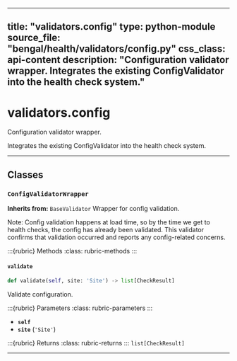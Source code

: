 
---
title: "validators.config"
type: python-module
source_file: "bengal/health/validators/config.py"
css_class: api-content
description: "Configuration validator wrapper.  Integrates the existing ConfigValidator into the health check system."
---

# validators.config

Configuration validator wrapper.

Integrates the existing ConfigValidator into the health check system.

---

## Classes

### `ConfigValidatorWrapper`

**Inherits from:** `BaseValidator`
Wrapper for config validation.

Note: Config validation happens at load time, so by the time we get to
health checks, the config has already been validated. This validator
confirms that validation occurred and reports any config-related concerns.




:::{rubric} Methods
:class: rubric-methods
:::
#### `validate`
```python
def validate(self, site: 'Site') -> list[CheckResult]
```

Validate configuration.



:::{rubric} Parameters
:class: rubric-parameters
:::
- **`self`**
- **`site`** (`'Site'`)

:::{rubric} Returns
:class: rubric-returns
:::
`list[CheckResult]`




---

